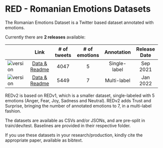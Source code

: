 
# RED - Romanian Emotions Datasets

The Romanian Emotions Dataset is a Twitter based dataset annotated with emotions. 

Currently there are **2 releases** available:


|       	|      Link     	| # of tweets 	| # of emotions 	|  Annotation  	| Release Date 	|
|-------	|:-------------:	|:-------------:	|:-------------:	|:------------:	|:------------:	|
| ![version](https://img.shields.io/badge/RED-v1-red) | [Data & Readme](REDv1) 	| 4047 |       5       	| Single-label 	|  Sep 2021     	|
| ![version](https://img.shields.io/badge/RED-v2-red) | [Data & Readme](REDv2)  | 5449 |       7       	|  Multi-label 	|  Jan 2022 	|

REDv2 is based on REDv1, which is a smaller dataset, single-labeled with 5 emotions (Anger, Fear, Joy, Sadness and Neutral). REDv2 adds Trust and Surprise, bringing the number of annotated emotions to 7, in a multi-label fashion. 

The datasets are available as CSVs and/or JSONs, and are pre-split in train/dev/test. Baselines are provided in their respective folder. 

If you use these datasets in your research/production, kindly cite the appropriate paper, available as bibtext.

